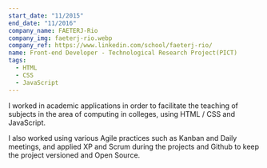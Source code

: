 ```yaml
---
start_date: "11/2015"
end_date: "11/2016"
company_name: FAETERJ-Rio
company_img: faeterj-rio.webp
company_ref: https://www.linkedin.com/school/faeterj-rio/
name: Front-end Developer - Technological Research Project(PICT)
tags:
  - HTML
  - CSS
  - JavaScript
---
```

I worked in academic applications in order to facilitate the teaching of subjects in the area of computing in colleges, using HTML / CSS and JavaScript.

I also worked using various Agile practices such as Kanban and Daily meetings, and applied XP and Scrum during the projects and Github to keep the project versioned and Open Source.
